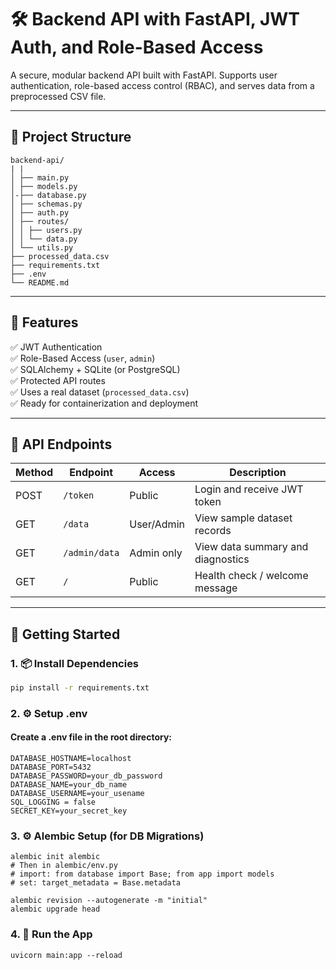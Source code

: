 # 🛠️ Backend API with FastAPI, JWT Auth, and Role-Based Access

A secure, modular backend API built with FastAPI. Supports user authentication, role-based access control (RBAC), and serves data from a preprocessed CSV file.

---

## 📁 Project Structure
```
backend-api/
| |
│ ├── main.py 
│ ├── models.py 
│-├── database.py 
│ ├── schemas.py 
│ ├── auth.py 
│ ├── routes/
│ │ ├── users.py
│ │ └── data.py 
│ └── utils.py 
├── processed_data.csv 
├── requirements.txt
├── .env 
└── README.md
```


---

## 🚀 Features

✅ JWT Authentication  
✅ Role-Based Access (`user`, `admin`)  
✅ SQLAlchemy + SQLite (or PostgreSQL)  
✅ Protected API routes  
✅ Uses a real dataset (`processed_data.csv`)  
✅ Ready for containerization and deployment

---

## 🧪 API Endpoints

| Method | Endpoint        | Access     | Description                          |
|--------|------------------|------------|--------------------------------------|
| POST   | `/token`         | Public     | Login and receive JWT token          |
| GET    | `/data`          | User/Admin | View sample dataset records          |
| GET    | `/admin/data`    | Admin only | View data summary and diagnostics    |
| GET    | `/`              | Public     | Health check / welcome message       |

---


## 🧰 Getting Started

### 1. 📦 Install Dependencies

```bash
pip install -r requirements.txt
```

### 2. ⚙️ Setup .env

#### Create a .env file in the root directory:

```
DATABASE_HOSTNAME=localhost
DATABASE_PORT=5432
DATABASE_PASSWORD=your_db_password
DATABASE_NAME=your_db_name
DATABASE_USERNAME=your_usename
SQL_LOGGING = false
SECRET_KEY=your_secret_key
```

### 3. ⚙️ Alembic Setup (for DB Migrations)
```
alembic init alembic
# Then in alembic/env.py
# import: from database import Base; from app import models
# set: target_metadata = Base.metadata

alembic revision --autogenerate -m "initial"
alembic upgrade head
```

### 4. 🚀 Run the App
```
uvicorn main:app --reload
```